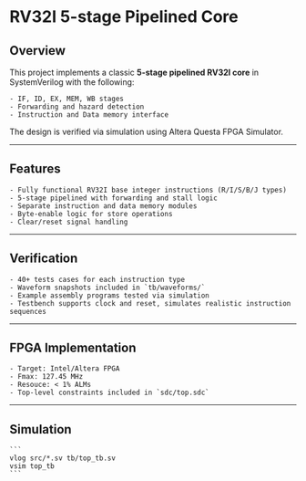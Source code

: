 # RV32I 5-stage Pipelined Core

## Overview
This project implements a classic **5-stage pipelined RV32I core** in SystemVerilog with the following:

    - IF, ID, EX, MEM, WB stages
    - Forwarding and hazard detection
    - Instruction and Data memory interface

The design is verified via simulation using Altera Questa FPGA Simulator.

---

## Features
    - Fully functional RV32I base integer instructions (R/I/S/B/J types)
    - 5-stage pipelined with forwarding and stall logic
    - Separate instruction and data memory modules
    - Byte-enable logic for store operations
    - Clear/reset signal handling

---


## Verification
    - 40+ tests cases for each instruction type
    - Waveform snapshots included in `tb/waveforms/`
    - Example assembly programs tested via simulation
    - Testbench supports clock and reset, simulates realistic instruction sequences

---

## FPGA Implementation
    - Target: Intel/Altera FPGA
    - Fmax: 127.45 MHz
    - Resouce: < 1% ALMs
    - Top-level constraints included in `sdc/top.sdc`

---

## Simulation
    ```
    vlog src/*.sv tb/top_tb.sv
    vsim top_tb
    ```
